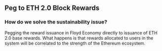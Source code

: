 ## Peg to ETH 2.0 Block Rewards

### How do we solve the sustainability issue?
Pegging the reward issuance in Floyd Economy directly to issuance of ETH 2.0 base rewards. What happens is that rewards allocated to users in the system will be correlated to the strength of the Ethereum ecosystem.
